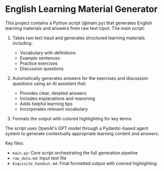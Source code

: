 # English Learning Material Generator

This project contains a Python script (@main.py) that generates English learning materials and answers from raw text input. The main script:

1. Takes raw text input and generates structured learning materials including:
   - Vocabulary with definitions
   - Example sentences
   - Practice exercises 
   - Discussion questions

2. Automatically generates answers for the exercises and discussion questions using an AI assistant that:
   - Provides clear, detailed answers
   - Includes explanations and reasoning
   - Adds helpful learning tips
   - Incorporates relevant vocabulary

3. Formats the output with colored highlighting for key terms

The script uses OpenAI's GPT model through a Pydantic-based agent system to generate contextually appropriate learning content and answers.

Key files:
- `main.py`: Core script orchestrating the full generation pipeline
- `raw_data.md`: Input text file
- `Exquisite_handout.md`: Final formatted output with colored highlighting

